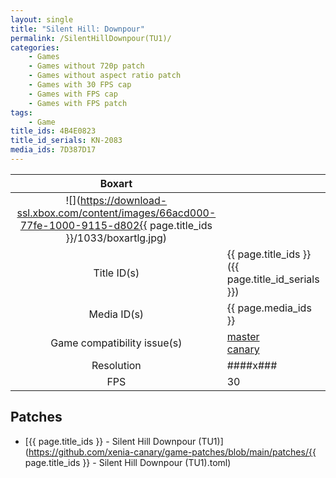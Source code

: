 ```yaml
---
layout: single
title: "Silent Hill: Downpour"
permalink: /SilentHillDownpour(TU1)/
categories:
    - Games
    - Games without 720p patch
    - Games without aspect ratio patch
    - Games with 30 FPS cap
    - Games with FPS cap
    - Games with FPS patch
tags:
    - Game
title_ids: 4B4E0823
title_id_serials: KN-2083
media_ids: 7D387D17
---
```


| Boxart                      |                                                                                        |
| :----:                      | :-                                                                                     |
| ![](https://download-ssl.xbox.com/content/images/66acd000-77fe-1000-9115-d802{{ page.title_ids }}/1033/boxartlg.jpg) |
| Title ID(s)                 | {{ page.title_ids }} ({{ page.title_id_serials }})                                     |
| Media ID(s)                 | {{ page.media_ids }}                                                                   |
| Game compatibility issue(s) | [master](https://github.com/xenia-project/game-compatibility/issues/)<br>[canary](https://github.com/xenia-canary/game-compatibility/issues/) |
| Resolution                  | ####x###                                                                               |
| FPS                         | 30                                                                                     |

## Patches
* [{{ page.title_ids }} - Silent Hill Downpour (TU1)](https://github.com/xenia-canary/game-patches/blob/main/patches/{{ page.title_ids }} - Silent Hill Downpour (TU1).toml)

<!--This page was generated by a script. You can remove this comment once the page is verified to be free of mistakes.-->
